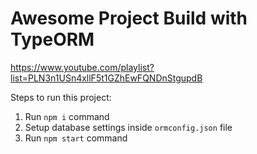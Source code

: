 # Awesome Project Build with TypeORM

https://www.youtube.com/playlist?list=PLN3n1USn4xllF5t1GZhEwFQNDnStgupdB

Steps to run this project:

1. Run `npm i` command
2. Setup database settings inside `ormconfig.json` file
3. Run `npm start` command
